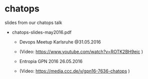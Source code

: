 # chatops
slides from our chatops talk

* chatops-slides-may2016.pdf 
  * Devops Meetup Karlsruhe @31.05.2016
  * (Video: https://www.youtube.com/watch?v=ROTK2BH9eic )

  * Entropia GPN 2016 26.05.2016 
  * (Video: https://media.ccc.de/v/gpn16-7636-chatops )
